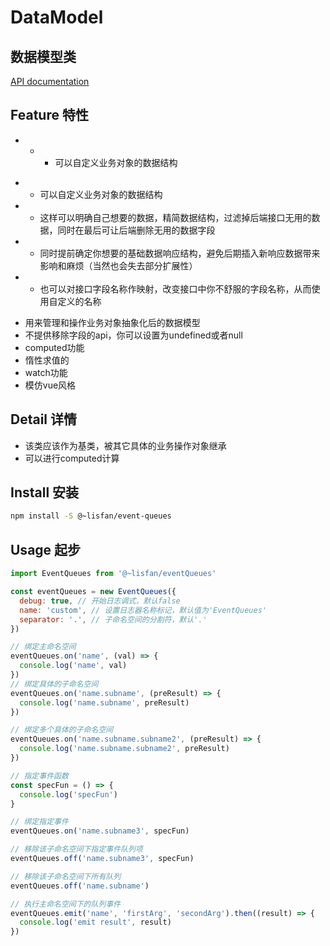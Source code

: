 # DataModel

## 数据模型类

[API documentation](https://lisfan.github.io/event-queues/)

## Feature 特性

-    * - 可以自定义业务对象的数据结构
  * - 可以自定义业务对象的数据结构
   * - 这样可以明确自己想要的数据，精简数据结构，过滤掉后端接口无用的数据，同时在最后可让后端删除无用的数据字段
   * - 同时提前确定你想要的基础数据响应结构，避免后期插入新响应数据带来影响和麻烦（当然也会失去部分扩展性）
   * - 也可以对接口字段名称作映射，改变接口中你不舒服的字段名称，从而使用自定义的名称
- 用来管理和操作业务对象抽象化后的数据模型
- 不提供移除字段的api，你可以设置为undefined或者null
- computed功能
- 惰性求值的
- watch功能
- 模仿vue风格

## Detail 详情

- 该类应该作为基类，被其它具体的业务操作对象继承
- 可以进行computed计算

## Install 安装

```bash
npm install -S @~lisfan/event-queues
```

## Usage 起步

```js
import EventQueues from '@~lisfan/eventQueues'

const eventQueues = new EventQueues({
  debug: true, // 开始日志调式，默认false
  name: 'custom', // 设置日志器名称标记，默认值为'EventQueues'
  separator: '.', // 子命名空间的分割符，默认'.'
})

// 绑定主命名空间
eventQueues.on('name', (val) => {
  console.log('name', val)
})
// 绑定具体的子命名空间
eventQueues.on('name.subname', (preResult) => {
  console.log('name.subname', preResult)
})

// 绑定多个具体的子命名空间
eventQueues.on('name.subname.subname2', (preResult) => {
  console.log('name.subname.subname2', preResult)
})

// 指定事件函数
const specFun = () => {
  console.log('specFun')
}

// 绑定指定事件
eventQueues.on('name.subname3', specFun)

// 移除该子命名空间下指定事件队列项
eventQueues.off('name.subname3', specFun)

// 移除该子命名空间下所有队列
eventQueues.off('name.subname')

// 执行主命名空间下的队列事件
eventQueues.emit('name', 'firstArg', 'secondArg').then((result) => {
  console.log('emit result', result)
})
```

